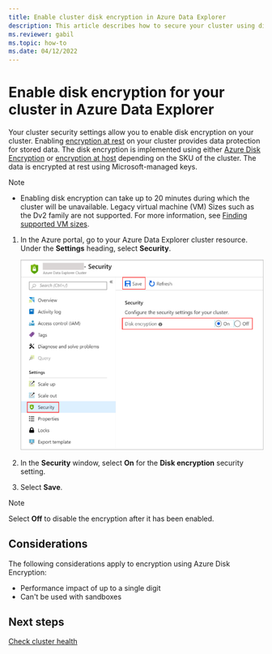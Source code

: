 ```yaml
---
title: Enable cluster disk encryption in Azure Data Explorer
description: This article describes how to secure your cluster using disk encryption in Azure Data Explorer within the Azure portal.
ms.reviewer: gabil
ms.topic: how-to
ms.date: 04/12/2022
---
```


# Enable disk encryption for your cluster in Azure Data Explorer

Your cluster security settings allow you to enable disk encryption on your cluster. Enabling [encryption at rest](/azure/security/fundamentals/encryption-atrest) on your cluster provides data protection for stored data. The disk encryption is implemented using either [Azure Disk Encryption](/azure/security/azure-security-disk-encryption-overview) or [encryption at host](/azure/virtual-machines/disks-enable-host-based-encryption-portal) depending on the SKU of the cluster. The data is encrypted at rest using Microsoft-managed keys.

> [!NOTE]
>
> * Enabling disk encryption can take up to 20 minutes during which the cluster will be unavailable.
> Legacy virtual machine (VM) Sizes such as the Dv2 family are not supported. For more information, see [Finding supported VM sizes](/azure/virtual-machines/windows/disks-enable-host-based-encryption-powershell).

1. In the Azure portal, go to your Azure Data Explorer cluster resource. Under the **Settings** heading, select **Security**.

    ![Turn on encryption at rest.](media/manage-cluster-security/security-encryption-at-rest.png)

1. In the **Security** window, select **On** for the **Disk encryption** security setting.

1. Select **Save**.

> [!NOTE]
> Select **Off** to disable the encryption after it has been enabled.

## Considerations

The following considerations apply to encryption using Azure Disk Encryption:

* Performance impact of up to a single digit
* Can't be used with sandboxes

## Next steps

[Check cluster health](check-cluster-health.md)
